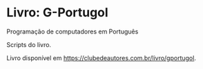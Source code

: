 # Livro: G-Portugol
Programação de computadores em Português

Scripts do livro.

Livro disponível em https://clubedeautores.com.br/livro/gportugol.
